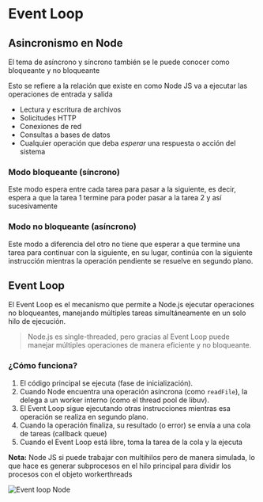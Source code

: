 # **Event Loop**

## **Asincronismo en Node**

El tema de asíncrono y síncrono también se le puede conocer como bloqueante y no bloqueante 

Esto se refiere a la relación que existe en como Node JS va a ejecutar las operaciones de entrada y salida 
- Lectura y escritura de archivos
- Solicitudes HTTP
- Conexiones de red
- Consultas a bases de datos
- Cualquier operación que deba _esperar_ una respuesta o acción del sistema

### Modo bloqueante (síncrono)

Este modo espera entre cada tarea para pasar a la siguiente, es decir, espera a que la tarea 1 termine para poder pasar a la tarea 2 y así sucesivamente 

### Modo no bloqueante (asíncrono)

Este modo a diferencia del otro no tiene que esperar a que termine una tarea para continuar con la siguiente, en su lugar, continúa con la siguiente instrucción mientras la operación pendiente se resuelve en segundo plano.


## **Event Loop**

El Event Loop es el mecanismo que permite a Node.js ejecutar operaciones no bloqueantes, manejando múltiples tareas simultáneamente en un solo hilo de ejecución.

> Node.js es single-threaded, pero gracias al Event Loop puede manejar múltiples operaciones de manera eficiente y no bloqueante.

### ¿Cómo funciona?

1. El código principal se ejecuta (fase de inicialización).    
2. Cuando Node encuentra una operación asíncrona (como `readFile`), la delega a un worker interno (como el thread pool de libuv).
3. El Event Loop sigue ejecutando otras instrucciones mientras esa operación se realiza en segundo plano.
4. Cuando la operación finaliza, su resultado (o error) se envía a una cola de tareas (callback queue)
5. Cuando el Event Loop está libre, toma la tarea de la cola y la ejecuta

**Nota:** Node JS si puede trabajar con multihilos pero de manera simulada, lo que hace es generar subprocesos en el hilo principal para dividir los procesos con el objeto workerthreads

![Event loop Node](https://encrypted-tbn0.gstatic.com/images?q=tbn:ANd9GcTatYPjHDbd3bM5HMX0T7QdInhF6-E8swMOXQ&s)
